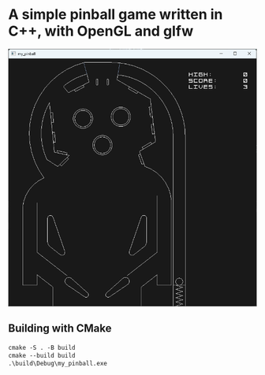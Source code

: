# A simple pinball game written in C++, with OpenGL and glfw

![Gameplay recording](gameplay.gif)

## Building with CMake

```
cmake -S . -B build
cmake --build build
.\build\Debug\my_pinball.exe
```

